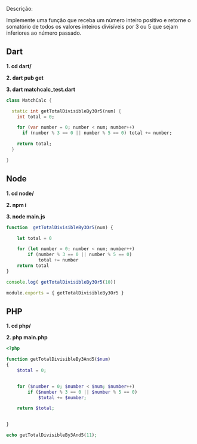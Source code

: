 Descrição:

Implemente uma função que receba um número inteiro positivo e retorne o
somatório de todos os valores inteiros divisíveis por 3 ou 5 que sejam inferiores ao
número passado.



## Dart

**1.  cd dart/**

**2.  dart pub get**

**3.  dart matchcalc_test.dart** 

     

```dart
class MatchCalc {

  static int getTotalDivisibleBy3Or5(num) {
    int total = 0;

    for (var number = 0; number < num; number++)
      if (number % 3 == 0 || number % 5 == 0) total += number;

    return total;
  }

}
```



## Node

**1. cd node/**

**2. npm i**

**3. node main.js**



```javascript
function  getTotalDivisibleBy3Or5(num) {

    let total = 0

    for (let number = 0; number < num; number++)
        if (number % 3 == 0 || number % 5 == 0)
            total += number
    return total
}

console.log( getTotalDivisibleBy3Or5(10))

module.exports = { getTotalDivisibleBy3Or5 }
```



## PHP

**1.  cd php/**

**2. php main.php** 

   

```php
<?php

function getTotalDivisibleBy3And5($num)
{
    $total = 0;


	for ($number = 0; $number < $num; $number++)
        if ($number % 3 == 0 || $number % 5 == 0)
            $total += $number;

	return $total;


}

echo getTotalDivisibleBy3And5(11);
```
